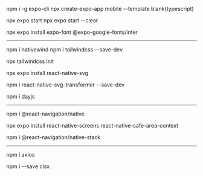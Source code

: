 npm i -g expo-cli
npx create-expo-app mobile --template
blank(typescript)

npx expo start
npx expo start --clear

npx expo install expo-font @expo-google-fonts/inter

__________________________________________________________

npm i nativewind
npm i tailwindcss --save-dev

npx tailwindcss init

npx expo install react-native-svg

npm i react-native-svg-transformer --save-dev

npm i dayjs

________________________________________________

npm i @react-navigation/native

npx expo install react-native-screens react-native-safe-area-context

npm i @react-navigation/native-stack

_____________________________________

npm i axios

npm i --save clsx
